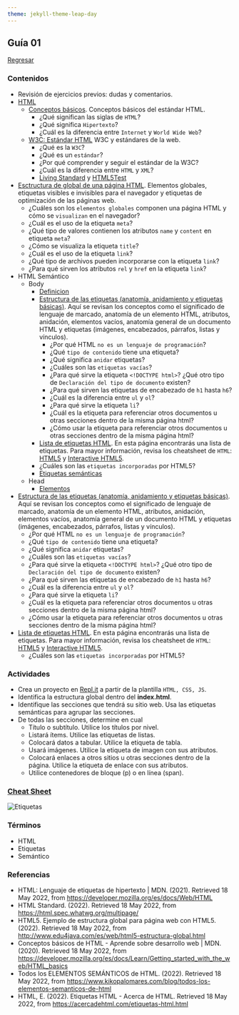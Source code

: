 ```yaml
---
theme: jekyll-theme-leap-day
---
```


## Guía 01

[Regresar](/DAWM-2022/)

### Contenidos

* Revisión de ejercicios previos: dudas y comentarios.
* [HTML](https://developer.mozilla.org/es/docs/Web/HTML)
	+ [Conceptos básicos](https://developer.mozilla.org/es/docs/Web/HTML). Conceptos básicos del estándar HTML.
		- ¿Qué significan las siglas de `HTML`?
	    - ¿Qué significa `Hipertexto`?
	    - ¿Cuál es la diferencia entre `Internet` y `World Wide Web`?
	+ [W3C: Estándar HTML](https://www.w3.org/TR/html52/) W3C y estándares de la web.
	    - ¿Qué es la `W3C`? 
	    - ¿Qué es un `estándar`? 
	    - ¿Por qué comprender y seguir el estándar de la W3C?
	    - ¿Cuál es la diferencia entre `HTML` y `XML`?
		- [Living Standard](https://html.spec.whatwg.org/multipage/) y [HTML5Test](https://html5test.com/)
* [Esctructura de global de una página HTML](http://www.edu4java.com/es/web/html5-estructura-global.html). Elementos globales, etiquetas visibles e invisibles para el navegador y etiquetas de optimización de las páginas web.
     + ¿Cuáles son los `elementos globales` componen una página HTML y cómo se `visualizan` en el navegador?
     + ¿Cuál es el uso de la etiqueta `meta`? 
     + ¿Qué tipo de valores contienen los atributos `name` y `content` en etiqueta `meta`?
     + ¿Cómo se visualiza la etiqueta `title`? 
     + ¿Cuál es el uso de la etiqueta `link`? 
     + ¿Qué tipo de archivos pueden incorporarse con la etiqueta `link`?
     + ¿Para qué sirven los atributos `rel` y `href` en la etiqueta `link`?
* HTML Semántico
	+ Body
		- [Definicion](https://www.shenansherwell.com/es/desarrollo-web/semantica-html5/)
		- [Estructura de las etiquetas (anatomía, anidamiento y etiquetas básicas)](https://developer.mozilla.org/es/docs/Learn/Getting_started_with_the_web/HTML_basics). Aquí se revisan los conceptos como el significado de lenguaje de marcado, anatomía de un elemento HTML, atributos, anidación, elementos vacíos, anatomía general de un documento HTML y etiquetas (imágenes, encabezados, párrafos, listas y vínculos).
		    * ¿Por qué HTML `no es un lenguaje de programación`?
		    * ¿Qué `tipo de contenido` tiene una etiqueta?
		    * ¿Qué significa `anidar` etiquetas?
		    * ¿Cuáles son las `etiquetas vacías`?
		    * ¿Para qué sirve la etiqueta `<!DOCTYPE html>`? ¿Qué otro tipo de `Declaración del tipo de documento` existen?
		    * ¿Para qué sirven las etiquetas de encabezado de `h1` hasta `h6`?
		    * ¿Cuál es la diferencia entre `ul` y `ol`? 
		    * ¿Para qué sirve la etiqueta `li`?
		    * ¿Cuál es la etiqueta para referenciar otros documentos u otras secciones dentro de la misma página html? 
		    * ¿Cómo usar la etiqueta para referenciar otros documentos u otras secciones dentro de la misma página html?
		- [Lista de etiquetas HTML](https://acercadehtml.com/etiquetas-html.html). En esta página encontrarás una lista de etiquetas. Para mayor información, revisa los cheatsheet  de `HTML`: [HTML5](contenidos/cheatsheets/HTML5-cheat-sheet.pdf) y [Interactive HTML5](https://htmlcheatsheet.com/).
    	- ¿Cuáles son las `etiquetas incorporadas` por HTML5?
		- [Etiquetas semánticas](https://www.kikopalomares.com/blog/todos-los-elementos-semanticos-de-html)
	+ Head
		- [Elementos](https://developer.mozilla.org/es/docs/Web/HTML/Element/head)
* [Estructura de las etiquetas (anatomía, anidamiento y etiquetas básicas)](https://developer.mozilla.org/es/docs/Learn/Getting_started_with_the_web/HTML_basics). Aquí se revisan los conceptos como el significado de lenguaje de marcado, anatomía de un elemento HTML, atributos, anidación, elementos vacíos, anatomía general de un documento HTML y etiquetas (imágenes, encabezados, párrafos, listas y vínculos).
    + ¿Por qué HTML `no es un lenguaje de programación`?
    + ¿Qué `tipo de contenido` tiene una etiqueta?
    + ¿Qué significa `anidar` etiquetas?
    + ¿Cuáles son las `etiquetas vacías`?
    + ¿Para qué sirve la etiqueta `<!DOCTYPE html>`? ¿Qué otro tipo de `Declaración del tipo de documento` existen?
    + ¿Para qué sirven las etiquetas de encabezado de `h1` hasta `h6`?
    + ¿Cuál es la diferencia entre `ul` y `ol`? 
    + ¿Para qué sirve la etiqueta `li`?
    + ¿Cuál es la etiqueta para referenciar otros documentos u otras secciones dentro de la misma página html? 
    + ¿Cómo usar la etiqueta para referenciar otros documentos u otras secciones dentro de la misma página html?
* [Lista de etiquetas HTML](https://acercadehtml.com/etiquetas-html.html). En esta página encontrarás una lista de etiquetas. Para mayor información, revisa los cheatsheet  de `HTML`: [HTML5](contenidos/cheatsheets/HTML5-cheat-sheet.pdf) y [Interactive HTML5](https://htmlcheatsheet.com/).
    - ¿Cuáles son las `etiquetas incorporadas` por HTML5?


### Actividades

* Crea un proyecto en [Repl.it](https://replit.com/) a partir de la plantilla `HTML, CSS, JS`.
* Identifica la estructura global dentro del **index.html**.
* Identifique las secciones que tendrá su sitio web. Usa las etiquetas semánticas para agrupar las secciones.
* De todas las secciones, determine en cual 
	+ Título o subtítulo. Utilice los títulos por nivel.
	+ Listará ítems. Utilice las etiquetas de listas.
	+ Colocará datos a tabular. Utilice la etiqueta de tabla.
	+ Usará imágenes. Utilice la etiqueta de imagen con sus atributos.
	+ Colocará enlaces a otros sitios u otras secciones dentro de la página. Utilice la etiqueta de enlace con sus atributos.
	+ Utilice contenedores de bloque (p) o en línea (span).

### [Cheat Sheet](https://html.com/wp-content/uploads/html5_cheat_sheet_tags.png)
	
![Etiquetas](https://html.com/wp-content/uploads/html5_cheat_sheet_tags.png)


### Términos

* HTML
* Etiquetas
* Semántico


### Referencias

* HTML: Lenguaje de etiquetas de hipertexto | MDN. (2021). Retrieved 18 May 2022, from https://developer.mozilla.org/es/docs/Web/HTML
* HTML Standard. (2022). Retrieved 18 May 2022, from https://html.spec.whatwg.org/multipage/
* HTML5. Ejemplo de estructura global para página web con HTML5. (2022). Retrieved 18 May 2022, from http://www.edu4java.com/es/web/html5-estructura-global.html
* Conceptos básicos de HTML - Aprende sobre desarrollo web | MDN. (2020). Retrieved 18 May 2022, from https://developer.mozilla.org/es/docs/Learn/Getting_started_with_the_web/HTML_basics
* Todos los ELEMENTOS SEMÁNTICOS de HTML. (2022). Retrieved 18 May 2022, from https://www.kikopalomares.com/blog/todos-los-elementos-semanticos-de-html
* HTML, E. (2022). Etiquetas HTML - Acerca de HTML. Retrieved 18 May 2022, from https://acercadehtml.com/etiquetas-html.html